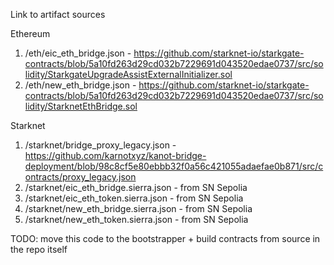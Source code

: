 Link to artifact sources

Ethereum

1. /eth/eic_eth_bridge.json - <https://github.com/starknet-io/starkgate-contracts/blob/5a10fd263d29cd032b7229691d043520edae0737/src/solidity/StarkgateUpgradeAssistExternalInitializer.sol>
2. /eth/new_eth_bridge.json - <https://github.com/starknet-io/starkgate-contracts/blob/5a10fd263d29cd032b7229691d043520edae0737/src/solidity/StarknetEthBridge.sol>

Starknet

1. /starknet/bridge_proxy_legacy.json - <https://github.com/karnotxyz/kanot-bridge-deployment/blob/98c8cf5e80ebbb32f0a56c421055adaefae0b871/src/contracts/proxy_legacy.json>
2. /starknet/eic_eth_bridge.sierra.json - from SN Sepolia
3. /starknet/eic_eth_token.sierra.json - from SN Sepolia
4. /starknet/new_eth_bridge.sierra.json - from SN Sepolia
5. /starknet/new_eth_token.sierra.json - from SN Sepolia

TODO: move this code to the bootstrapper + build contracts from source
in the repo itself
